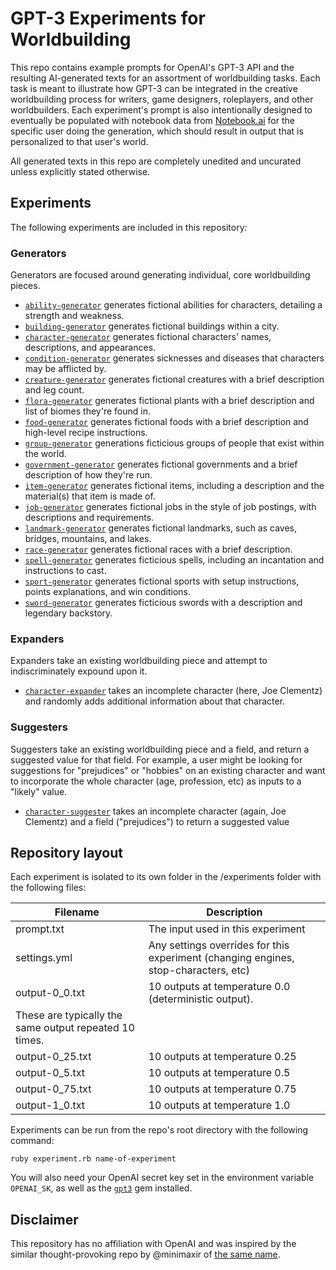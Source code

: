 #  GPT-3 Experiments for Worldbuilding

This repo contains example prompts for OpenAI's GPT-3 API and the resulting AI-generated texts for an assortment of worldbuilding tasks. Each task is meant to illustrate how GPT-3 can be integrated in the creative worldbuilding process for writers, game designers, roleplayers, and other worldbuilders. Each experiment's prompt is also intentionally designed to eventually be populated with notebook data from [Notebook.ai](https://www.notebook.ai) for the specific user doing the generation, which should result in output that is personalized to that user's world.

All generated texts in this repo are completely unedited and uncurated unless explicitly stated otherwise.

## Experiments

The following experiments are included in this repository:

### Generators

Generators are focused around generating individual, core worldbuilding pieces.

* [`ability-generator`](https://github.com/indentlabs/gpt-3-experiments/tree/master/experiments/ability-generator) generates fictional abilities for characters, detailing a strength and weakness.
* [`building-generator`](https://github.com/indentlabs/gpt-3-experiments/tree/master/experiments/building-generator) generates fictional buildings within a city.
* [`character-generator`](https://github.com/indentlabs/gpt-3-experiments/tree/master/experiments/character-generator) generates fictional characters' names, descriptions, and appearances. 
* [`condition-generator`](https://github.com/indentlabs/gpt-3-experiments/tree/master/experiments/condition-generator) generates sicknesses and diseases that characters may be afflicted by.
* [`creature-generator`](https://github.com/indentlabs/gpt-3-experiments/tree/master/experiments/creature-generator) generates fictional creatures with a brief description and leg count.
* [`flora-generator`](https://github.com/indentlabs/gpt-3-experiments/tree/master/experiments/flora-generator) generates fictional plants with a brief description and list of biomes they're found in.
* [`food-generator`](https://github.com/indentlabs/gpt-3-experiments/tree/master/experiments/food-generator) generates fictional foods with a brief description and high-level recipe instructions.
* [`group-generator`](https://github.com/indentlabs/gpt-3-experiments/tree/master/experiments/group-generator) generations ficticious groups of people that exist within the world.
* [`government-generator`](https://github.com/indentlabs/gpt-3-experiments/tree/master/experiments/government-generator) generates fictional governments and a brief description of how they're run.
* [`item-generator`](https://github.com/indentlabs/gpt-3-experiments/tree/master/experiments/item-generator) generates fictional items, including a description and the material(s) that item is made of.
* [`job-generator`](https://github.com/indentlabs/gpt-3-experiments/tree/master/experiments/job-generator) generates fictional jobs in the style of job postings, with descriptions and requirements.
* [`landmark-generator`](https://github.com/indentlabs/gpt-3-experiments/tree/master/experiments/landmark-generator) generates fictional landmarks, such as caves, bridges, mountains, and lakes.
* [`race-generator`](https://github.com/indentlabs/gpt-3-experiments/tree/master/experiments/race-generator) generates fictional races with a brief description.
* [`spell-generator`](https://github.com/indentlabs/gpt-3-experiments/tree/master/experiments/spell-generator) generates ficticious spells, including an incantation and instructions to cast.
* [`sport-generator`](https://github.com/indentlabs/gpt-3-experiments/tree/master/experiments/sport-generator) generates fictional sports with setup instructions, points explanations, and win conditions.
* [`sword-generator`](https://github.com/indentlabs/gpt-3-experiments/tree/master/experiments/sword-generator) generates ficticious swords with a description and legendary backstory.

### Expanders

Expanders take an existing worldbuilding piece and attempt to indiscriminately expound upon it.

* [`character-expander`](https://github.com/indentlabs/gpt-3-experiments/tree/master/experiments/character-expander) takes an incomplete character (here, Joe Clementz) and randomly adds additional information about that character.

### Suggesters

Suggesters take an existing worldbuilding piece and a field, and return a suggested value for that field. For example, a user might be looking for suggestions for "prejudices" or "hobbies" on an existing character and want to incorporate the whole character (age, profession, etc) as inputs to a "likely" value.

* [`character-suggester`](https://github.com/indentlabs/gpt-3-experiments/tree/master/experiments/character-suggester) takes an incomplete character (again, Joe Clementz) and a field ("prejudices") to return a suggested value

## Repository layout

Each experiment is isolated to its own folder in the /experiments folder with the following files:

| Filename        | Description                                                                         |
|-----------------|-------------------------------------------------------------------------------------|
| prompt.txt      | The input used in this experiment                                                   |
| settings.yml    | Any settings overrides for this experiment (changing engines, stop-characters, etc) |
| output-0_0.txt  | 10 outputs at temperature 0.0 (deterministic output). 
These are typically the same output repeated 10 times. |
| output-0_25.txt | 10 outputs at temperature 0.25                                                      |
| output-0_5.txt  | 10 outputs at temperature 0.5                                                       |
| output-0_75.txt | 10 outputs at temperature 0.75                                                      |
| output-1_0.txt  | 10 outputs at temperature 1.0                                                       |

Experiments can be run from the repo's root directory with the following command:

```
ruby experiment.rb name-of-experiment
```

You will also need your OpenAI secret key set in the environment variable `OPENAI_SK`, as well as the [`gpt3`](https://github.com/indentlabs/gpt3-gem) gem installed.

## Disclaimer

This repository has no affiliation with OpenAI and was inspired by the similar thought-provoking repo by @minimaxir of [the same name](https://github.com/minimaxir/gpt-3-experiments).